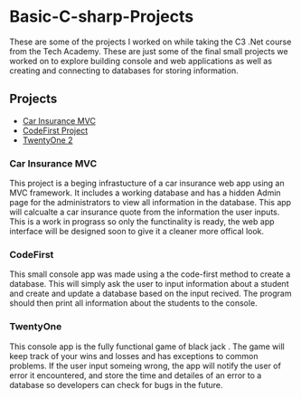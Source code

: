 # Basic-C-sharp-Projects
These are some of the projects I worked on while taking the C3 .Net course from the Tech Academy. These are just some of the final small projects we worked on to explore building console and web applications as well as creating and connecting to databases for storing information. 
 
## Projects
 - [Car Insurance MVC](https://github.com/Haskasimo/Basic-C-sharp-Projects/tree/main/CarInsuranceMVC)
 - [CodeFirst Project](https://github.com/Haskasimo/Basic-C-sharp-Projects/tree/main/CodeFirstProject)
 - [TwentyOne 2](https://github.com/Haskasimo/Basic-C-sharp-Projects/tree/main/TwentyOne2)


### Car Insurance MVC

 This project is a beging infrastucture of a car insurance web app using an MVC framework. It includes a working database and has a hidden Admin page for the administrators to view all information in the database. This app will calcualte a car insurance quote from the information the user inputs. This is a work in prograss so only the functinality is ready, the web app interface will be designed soon to give it a cleaner more offical look. 
 
 
 
 
### CodeFirst

 This small console app was made using a the code-first method to create a database. This will simply ask the user to input information about a student and create and update a database based on the input recived. The program should then print all information about the students to the console. 
 
 
 ### TwentyOne 
 
 This console app is the fully functional game of black jack . The game will keep track of your wins and losses and has exceptions to common problems. If the user input someing wrong, the app will notify the user of error it encountered, and store the time and detailes of an error to a database so developers can check for bugs in the future.   
